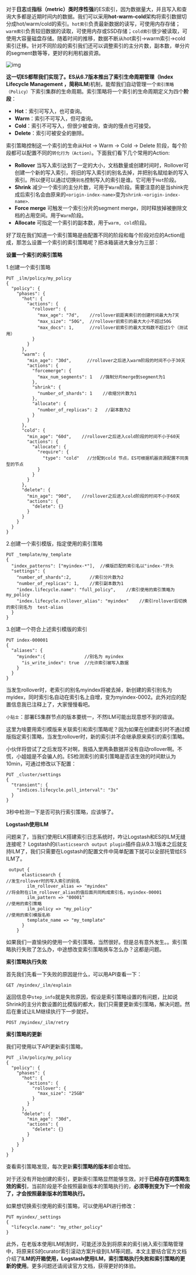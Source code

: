 对于**日志**或**指标（metric）类时序性强**的ES索引，因为数据量大，并且写入和查询大多都是近期时间内的数据。我们可以采用**hot-warm-cold**架构将索引数据切分成hot/warm/cold的索引。`hot索引`负责最新数据的读写，可使用内存存储；`warm索引`负责较旧数据的读取，可使用内存或SSD存储；`cold索引`很少被读取，可使用大容量磁盘存储。随着时间的推移，数据不断从hot索引->warm索引->cold索引迁移。针对不同阶段的索引我们还可以调整索引的主分片数，副本数，单分片的segment数等等，更好的利用机器资源。





![img](https://pic4.zhimg.com/80/v2-eebba36400c88fa33dc0cdadcad21bcb_720w.webp)





**这一切ES都帮我们实现了。**ES从6.7版本推出了**索引生命周期管理（Index Lifecycle Management ，简称ILM**)机制，能帮我们自动管理一个`索引策略（Policy）`下索引集群的生命周期。索引策略将一个索引的生命周期定义为四个**阶段**：



- **Hot**：索引可写入，也可查询。
- **Warm**：索引不可写入，但可查询。
- **Cold**：索引不可写入，但很少被查询，查询的慢点也可接受。
- **Delete**：索引可被安全的删除。



索引策略控制这一个索引的生命从Hot -> Warm -> Cold -> Delete 阶段，每个阶段都可以配置不同的`转化行为（Action）`。下面我们看下几个常用的Action:



- **Rollover** 当写入索引达到了一定的大小，文档数量或创建时间时，Rollover可创建一个新的写入索引，将旧的写入索引的别名去掉，并把别名赋给新的写入索引。所以便可以通过切换`别名`控制写入的索引是谁。它可用于`Hot`阶段。
- **Shrink** 减少一个索引的主分片数，可用于`Warm`阶段。需要注意的是当shink完成后索引名会由原来的`<origin-index-name>`变为`shrink-<origin-index-name>`.
- **Force merge** 可触发一个索引分片的segment merge，同时释放掉被删除文档的占用空间。用于`Warm`阶段。
- **Allocate** 可指定一个索引的副本数，用于`warm, cold`阶段。



好了现在我们知道一个索引策略是由配置不同的阶段和每个阶段对应的Action组成，那怎么设置一个索引的索引策略呢？把冰箱装进大象分为三部：



**设置一个索引的索引策略**



1.创建一个索引策略

```text
PUT _ilm/policy/my_policy
{
  "policy": {
    "phases": {
      "hot": {
        "actions": {
          "rollover": {
            "max_age": "7d",	//rollover前距离索引的创建时间最大为7天
            "max_size": "50G",  //rollover前索引的最大大小不超过50G
            "max_docs": 1,      //rollover前索引的最大文档数不超过1个（测试用）
          }
        }
      },
      "warm": {
        "min_age": "30d",      //rollover之后进入warm阶段的时间不小于30天
        "actions": {
          "forcemerge": {
            "max_num_segments": 1   //强制分片merge到segment为1
          },
          "shrink": {
            "number_of_shards": 1    //收缩分片数为1
          },
          "allocate": {
            "number_of_replicas": 2   //副本数为2
          }
        }
      },
      "cold": {
        "min_age": "60d",    //rollover之后进入cold阶段的时间不小于60天
        "actions": {
          "allocate": {
            "require": {
              "type": "cold"   //分配到cold 节点，ES可根据机器资源配置不同类型的节点
            }
          }
        }
      },
      "delete": {
        "min_age": "90d",    //rollover之后进入cold阶段的时间不小于60天
        "actions": {
          "delete": {}
        }
      }
    }
  }
}
```

2.创建一个索引模版，指定使用的索引策略

```text
PUT _template/my_template
{
  "index_patterns": ["myindex-*"],  //模版匹配的索引名以"index-"开头
  "settings": {
    "number_of_shards":2,		//索引分片数为2
    "number_of_replicas": 1,	//索引副本数为1 
    "index.lifecycle.name": "full_policy",    //索引使用的索引策略为my_policy
    "index.lifecycle.rollover_alias": "myindex"    //索引rollover后切换的索引别名为  test-alias
  }
}
```

3.创建一个符合上述索引模版的索引

```text
PUT index-000001
{
  "aliases": {
    "myindex":{ 			  //别名为 myindex
      "is_write_index": true  //允许索引被写入数据
    }
  }
}
```

当发生rollover时，老索引的别名myindex将被去掉，新创建的索引别名为myidex，同时索引名自动在索引名上自增，变为myindex-0002。此外对应的配置信息我已注释上了，大家慢慢看吧。



`小贴士`：部署ES集群节点的版本要统一，不然ILM可能出现意想不到的错误。



这里为啥要用索引模版来关联索引和索引策略呢？因为如果在创建索引时不通过模版指定索引策略，当发生rollover时，新的索引并不会继承原来索引的索引策略。



小伙伴将尝试了之后发现不对啊，我插入里两条数据并没有自动rollover啊。不慌，小姐姐是不会骗人的。ES检测索引的索引策略是否该生效的时间默认为10min，可通过修改以下配置：



```text
PUT _cluster/settings
{
  "transient": {
    "indices.lifecycle.poll_interval": "3s" 
  }
}
```

3秒中检测一下是否可执行索引策略，应该够了。



**Logstash使用ILM**



问题来了，当我们使用ELK搭建索引日志系统时，咋让Logstash和ES的ILM无缝连接呢？ Logstash的`Elasticsearch output plugin`插件自从9.3.1版本之后就支持ILM了，我们只需要在Logstash的配置文件中简单配置下就可以全部托管给ES ILM了。



```text
 output {
      elasticsearch {
//发生rollover时的写入索引的别名
        ilm_rollover_alias => "myindex"
//将会附在ilm_rollover_alias的值后面共同构成索引名，myindex-00001
        ilm_pattern => "00001"
//使用的索引策略
        ilm_policy => "my_policy"
//使用的索引模版名称
        template_name => "my_template"
      }
    }
```

如果我们一直愉快的使用一个索引策略，当然很好。但是总有意外发生。。索引策略执行失败了怎么办，中途想改变索引策略换车怎么办？这都是问题。



**索引策略执行失败**



首先我们先看一下失败的原因是什么，可以用API查看一下：



```text
GET /myindex/_ilm/explain
```

返回信息中`step_info`就是失败原因，假设是索引策略设置的有问题，比如说Shrink的主分片数设置的比模版的都大，我们只需要更新索引策略，解决问题。然后在重试让ILM继续执行下一步就好。



```text
POST /myindex/_ilm/retry
```

**索引策略的更新**



我们可使用以下API更新索引策略，



```text
PUT _ilm/policy/my_policy
{
  "policy": {
    "phases": {
      "hot": {
        "actions": {
          "rollover": {
            "max_size": "25GB"
          }
        }
      },
      "delete": {
        "min_age": "30d",
        "actions": {
          "delete": {}
        }
      }
    }
  }
}
```

查看索引策略发现，每次更新**索引策略的版本**都会增加。



对于还没有开始创建的索引，更新索引策略显然能够生效。对于**已经存在的策略生效的索引**，当前阶段是不会按照最新版本的策略执行的，**必须等到变为下一个阶段了，才会按照最新版本的策略执行。**



如果想切换索引使用的索引策略，可以使用API进行修改：



```text
PUT myindex/_settings
{
  "lifecycle.name": "my_other_policy"
}
```

此外，在老版本使用ILM机制时，可能还涉及到将原来的索引纳入索引策略管理中，将原来ES的curator索引滚动方案升级到ILM等问题。本文主要结合官方文档介绍了**ILM的开箱使用，Logstash使用ILM，索引策略执行失败和索引策略的更新的使用**。更多问题还请阅读官方文档，获得更好的体验。